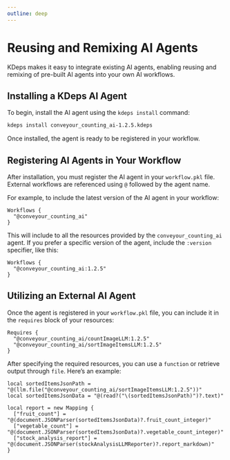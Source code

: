 ```yaml
---
outline: deep
---
```


# Reusing and Remixing AI Agents

KDeps makes it easy to integrate existing AI agents, enabling reusing and remixing of pre-built AI agents
into your own AI workflows.

## Installing a KDeps AI Agent

To begin, install the AI agent using the `kdeps install` command:

```bash
kdeps install conveyour_counting_ai-1.2.5.kdeps
```

Once installed, the agent is ready to be registered in your workflow.

## Registering AI Agents in Your Workflow

After installation, you must register the AI agent in your `workflow.pkl` file. External workflows are referenced using
`@` followed by the agent name.

For example, to include the latest version of the AI agent in your workflow:

```apl
Workflows {
  "@conveyour_counting_ai"
}
```

This will include to all the resources provided by the `conveyour_counting_ai` agent. If you prefer a specific
version of the agent, include the `:version` specifier, like this:


```apl
Workflows {
  "@conveyour_counting_ai:1.2.5"
}
```

## Utilizing an External AI Agent

Once the agent is registered in your `workflow.pkl` file, you can include it in the `requires` block of your resources:

```apl
Requires {
  "@conveyour_counting_ai/countImageLLM:1.2.5"
  "@conveyour_counting_ai/sortImageItemsLLM:1.2.5"
}
```

After specifying the required resources, you can use a `function` or retrieve output through `file`. Here’s an example:

```apl
local sortedItemsJsonPath = "@(llm.file("@conveyour_counting_ai/sortImageItemsLLM:1.2.5"))"
local sortedItemsJsonData = "@(read?("\(sortedItemsJsonPath)")?.text)"

local report = new Mapping {
  ["fruit_count"] = "@(document.JSONParser(sortedItemsJsonData)?.fruit_count_integer)"
  ["vegetable_count"] = "@(document.JSONParser(sortedItemsJsonData)?.vegetable_count_integer)"
  ["stock_analysis_report"] = "@(document.JSONParser(stockAnalysisLLMReporter)?.report_markdown)"
}
```
